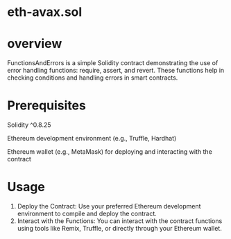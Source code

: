 # eth-avax.sol

# overview
FunctionsAndErrors is a simple Solidity contract demonstrating the use of error handling functions: require, assert, and revert. These functions help in checking conditions and handling errors in smart contracts.

# Prerequisites
Solidity ^0.8.25

Ethereum development environment (e.g., Truffle, Hardhat)

Ethereum wallet (e.g., MetaMask) for deploying and interacting with the contract

# Usage
1. Deploy the Contract: Use your preferred Ethereum development environment to compile and deploy the contract.
2. Interact with the Functions: You can interact with the contract functions using tools like Remix, Truffle, or directly through your Ethereum wallet.


